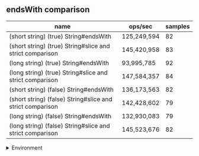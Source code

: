 ## endsWith comparison

|name|ops/sec|samples|
|-|-|-|
|(short string) (true) String#endsWith|125,249,594|82|
|(short string) (true) String#slice and strict comparison|145,420,958|83|
|(long string) (true) String#endsWith|93,995,785|92|
|(long string) (true) String#slice and strict comparison|147,584,357|84|
|(short string) (false) String#endsWith|136,173,563|82|
|(short string) (false) String#slice and strict comparison|142,428,602|79|
|(long string) (false) String#endsWith|132,930,083|79|
|(long string) (false) String#slice and strict comparison|145,523,676|82|


<details>
<summary>Environment</summary>

* __Machine:__ linux x64 | 4 vCPUs | 15.2GB Mem
* __Run:__ Sat May 04 2024 01:30:08 GMT+0000 (Coordinated Universal Time)
</details>

<!--
{"environment":{"platform":"linux","arch":"x64","cpus":4,"totalMemory":15.245216369628906},"benchmarks":[{"name":"(short string) (true) String#endsWith","opsSec":125249594.2725666,"samples":5},{"name":"(short string) (true) String#slice and strict comparison","opsSec":145420957.61064738,"samples":8},{"name":"(long string) (true) String#endsWith","opsSec":93995784.97471847,"samples":4},{"name":"(long string) (true) String#slice and strict comparison","opsSec":147584357.26427084,"samples":5},{"name":"(short string) (false) String#endsWith","opsSec":136173562.6807902,"samples":6},{"name":"(short string) (false) String#slice and strict comparison","opsSec":142428602.19975084,"samples":4},{"name":"(long string) (false) String#endsWith","opsSec":132930082.95972565,"samples":5},{"name":"(long string) (false) String#slice and strict comparison","opsSec":145523675.9873987,"samples":5}]}-->
